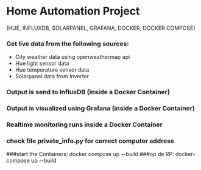 # Home Automation Project 
(HUE, INFLUXDB, SOLARPANEL, GRAFANA, DOCKER, DOCKER COMPOSE)
### Get live data from the following sources:
* City weather data using openweathermap api
* Hue light sensor data
* Hue temperature sensor data
* Solarpanel data from Inverter

### Output is send to InfluxDB (inside a Docker Container)
### Output is visualized using Grafana (inside a Docker Container)
### Realtime monitoring runs inside a Docker Container
### check file private_info.py for correct computer address

###start the Containers: docker compose up --build
###op de RP: docker-compose up --build

